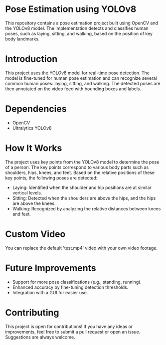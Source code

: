 # Pose Estimation using YOLOv8
This repository contains a pose estimation project built using OpenCV and the YOLOv8 model. The implementation detects and classifies human poses, such as laying, sitting, and walking, based on the position of key body landmarks.
# Introduction
This project uses the YOLOv8 model for real-time pose detection. The model is fine-tuned for human pose estimation and can recognize several common human poses: laying, sitting, and walking. The detected poses are then annotated on the video feed with bounding boxes and labels.
# Dependencies
- OpenCV
- Ultralytics YOLOv8
# How It Works
The project uses key points from the YOLOv8 model to determine the pose of a person. The key points correspond to various body parts such as shoulders, hips, knees, and feet. Based on the relative positions of these key points, the following poses are detected:
- Laying: Identified when the shoulder and hip positions are at similar vertical levels.
- Sitting: Detected when the shoulders are above the hips, and the hips are above the knees.
- Walking: Recognized by analyzing the relative distances between knees and feet.
# Custom Video
You can replace the default 'test.mp4' video with your own video footage.
# Future Improvements
- Support for more pose classifications (e.g., standing, running).
- Enhanced accuracy by fine-tuning detection thresholds.
- Integration with a GUI for easier use.
# Contributing
This project is open for contributions! If you have any ideas or improvements, feel free to submit a pull request or open an issue. Suggestions are always welcome.
